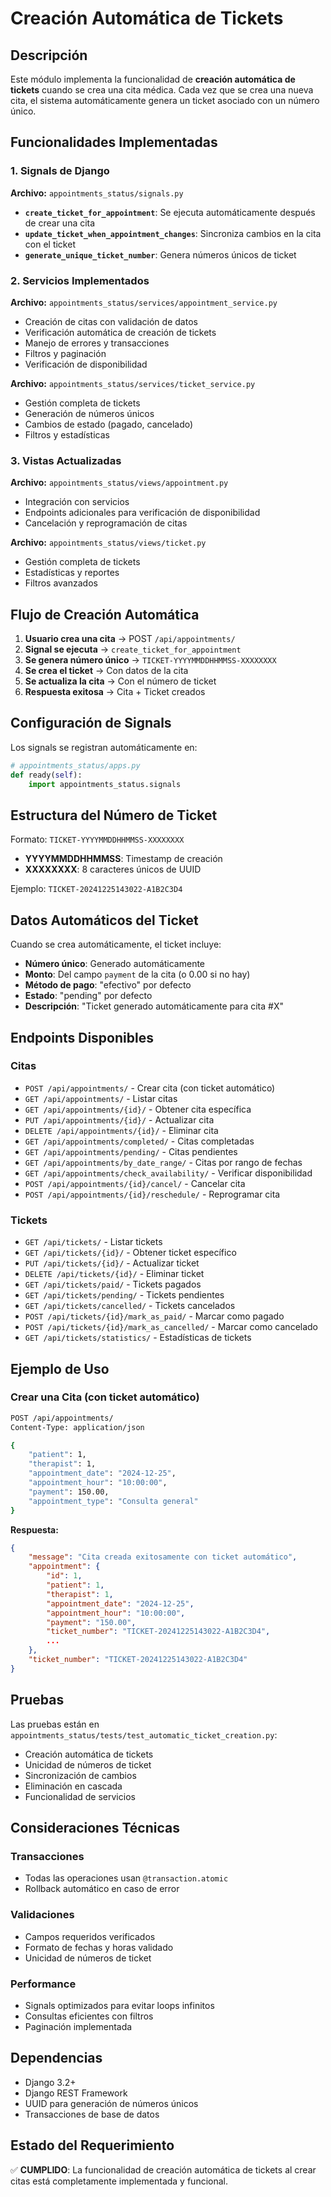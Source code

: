 # Creación Automática de Tickets

## Descripción

Este módulo implementa la funcionalidad de **creación automática de tickets** cuando se crea una cita médica. Cada vez que se crea una nueva cita, el sistema automáticamente genera un ticket asociado con un número único.

## Funcionalidades Implementadas

### 1. Signals de Django

**Archivo:** `appointments_status/signals.py`

- **`create_ticket_for_appointment`**: Se ejecuta automáticamente después de crear una cita
- **`update_ticket_when_appointment_changes`**: Sincroniza cambios en la cita con el ticket
- **`generate_unique_ticket_number`**: Genera números únicos de ticket

### 2. Servicios Implementados

**Archivo:** `appointments_status/services/appointment_service.py`

- Creación de citas con validación de datos
- Verificación automática de creación de tickets
- Manejo de errores y transacciones
- Filtros y paginación
- Verificación de disponibilidad

**Archivo:** `appointments_status/services/ticket_service.py`

- Gestión completa de tickets
- Generación de números únicos
- Cambios de estado (pagado, cancelado)
- Filtros y estadísticas

### 3. Vistas Actualizadas

**Archivo:** `appointments_status/views/appointment.py`

- Integración con servicios
- Endpoints adicionales para verificación de disponibilidad
- Cancelación y reprogramación de citas

**Archivo:** `appointments_status/views/ticket.py`

- Gestión completa de tickets
- Estadísticas y reportes
- Filtros avanzados

## Flujo de Creación Automática

1. **Usuario crea una cita** → POST `/api/appointments/`
2. **Signal se ejecuta** → `create_ticket_for_appointment`
3. **Se genera número único** → `TICKET-YYYYMMDDHHMMSS-XXXXXXXX`
4. **Se crea el ticket** → Con datos de la cita
5. **Se actualiza la cita** → Con el número de ticket
6. **Respuesta exitosa** → Cita + Ticket creados

## Configuración de Signals

Los signals se registran automáticamente en:

```python
# appointments_status/apps.py
def ready(self):
    import appointments_status.signals
```

## Estructura del Número de Ticket

Formato: `TICKET-YYYYMMDDHHMMSS-XXXXXXXX`

- **YYYYMMDDHHMMSS**: Timestamp de creación
- **XXXXXXXX**: 8 caracteres únicos de UUID

Ejemplo: `TICKET-20241225143022-A1B2C3D4`

## Datos Automáticos del Ticket

Cuando se crea automáticamente, el ticket incluye:

- **Número único**: Generado automáticamente
- **Monto**: Del campo `payment` de la cita (o 0.00 si no hay)
- **Método de pago**: "efectivo" por defecto
- **Estado**: "pending" por defecto
- **Descripción**: "Ticket generado automáticamente para cita #X"

## Endpoints Disponibles

### Citas
- `POST /api/appointments/` - Crear cita (con ticket automático)
- `GET /api/appointments/` - Listar citas
- `GET /api/appointments/{id}/` - Obtener cita específica
- `PUT /api/appointments/{id}/` - Actualizar cita
- `DELETE /api/appointments/{id}/` - Eliminar cita
- `GET /api/appointments/completed/` - Citas completadas
- `GET /api/appointments/pending/` - Citas pendientes
- `GET /api/appointments/by_date_range/` - Citas por rango de fechas
- `GET /api/appointments/check_availability/` - Verificar disponibilidad
- `POST /api/appointments/{id}/cancel/` - Cancelar cita
- `POST /api/appointments/{id}/reschedule/` - Reprogramar cita

### Tickets
- `GET /api/tickets/` - Listar tickets
- `GET /api/tickets/{id}/` - Obtener ticket específico
- `PUT /api/tickets/{id}/` - Actualizar ticket
- `DELETE /api/tickets/{id}/` - Eliminar ticket
- `GET /api/tickets/paid/` - Tickets pagados
- `GET /api/tickets/pending/` - Tickets pendientes
- `GET /api/tickets/cancelled/` - Tickets cancelados
- `POST /api/tickets/{id}/mark_as_paid/` - Marcar como pagado
- `POST /api/tickets/{id}/mark_as_cancelled/` - Marcar como cancelado
- `GET /api/tickets/statistics/` - Estadísticas de tickets

## Ejemplo de Uso

### Crear una Cita (con ticket automático)

```bash
POST /api/appointments/
Content-Type: application/json

{
    "patient": 1,
    "therapist": 1,
    "appointment_date": "2024-12-25",
    "appointment_hour": "10:00:00",
    "payment": 150.00,
    "appointment_type": "Consulta general"
}
```

**Respuesta:**
```json
{
    "message": "Cita creada exitosamente con ticket automático",
    "appointment": {
        "id": 1,
        "patient": 1,
        "therapist": 1,
        "appointment_date": "2024-12-25",
        "appointment_hour": "10:00:00",
        "payment": "150.00",
        "ticket_number": "TICKET-20241225143022-A1B2C3D4",
        ...
    },
    "ticket_number": "TICKET-20241225143022-A1B2C3D4"
}
```

## Pruebas

Las pruebas están en `appointments_status/tests/test_automatic_ticket_creation.py`:

- Creación automática de tickets
- Unicidad de números de ticket
- Sincronización de cambios
- Eliminación en cascada
- Funcionalidad de servicios

## Consideraciones Técnicas

### Transacciones
- Todas las operaciones usan `@transaction.atomic`
- Rollback automático en caso de error

### Validaciones
- Campos requeridos verificados
- Formato de fechas y horas validado
- Unicidad de números de ticket

### Performance
- Signals optimizados para evitar loops infinitos
- Consultas eficientes con filtros
- Paginación implementada

## Dependencias

- Django 3.2+
- Django REST Framework
- UUID para generación de números únicos
- Transacciones de base de datos

## Estado del Requerimiento

✅ **CUMPLIDO**: La funcionalidad de creación automática de tickets al crear citas está completamente implementada y funcional.
